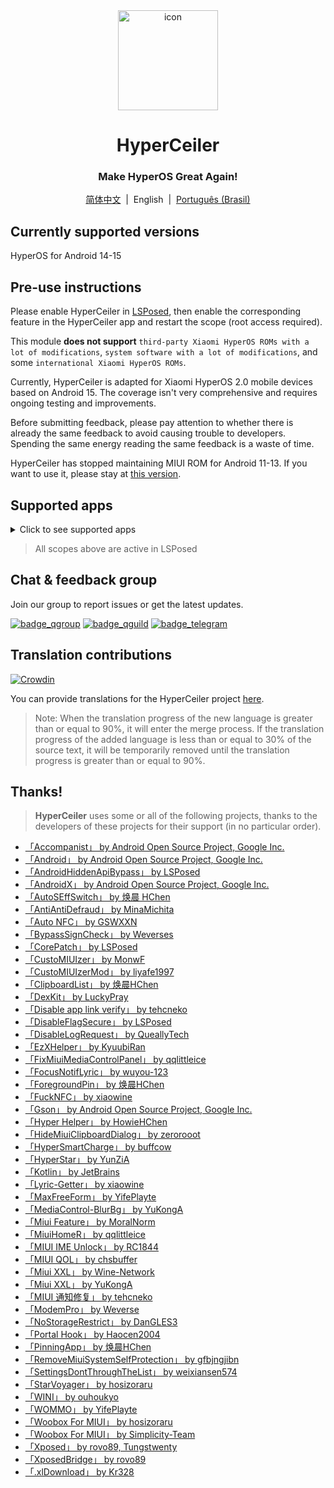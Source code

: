 <div align="center">

<img src="/imgs/icon.png" width="160" height="160" style="display: block; margin: 0 auto;" alt="icon">

# HyperCeiler

### Make HyperOS Great Again!

[简体中文](/README.md)&nbsp;&nbsp;|&nbsp;&nbsp;English&nbsp;&nbsp;|&nbsp;&nbsp;[Português (Brasil)](/README_pt-BR.md)

</div>

## Currently supported versions

HyperOS for Android 14-15

## Pre-use instructions

Please enable HyperCeiler in [LSPosed](https://github.com/LSPosed/LSPosed/releases), then enable the corresponding feature in the HyperCeiler app and restart the scope (root access required).

This module <b>does not support</b> `third-party Xiaomi HyperOS ROMs with a lot of modifications`, `system software with a lot of modifications`, and some `international Xiaomi HyperOS ROMs`.

Currently, HyperCeiler is adapted for Xiaomi HyperOS 2.0 mobile devices based on Android 15. The coverage isn't very comprehensive and requires ongoing testing and improvements.

Before submitting feedback, please pay attention to whether there is already the same feedback to avoid causing trouble to developers. Spending the same energy reading the same feedback is a waste of time.

HyperCeiler has stopped maintaining MIUI ROM for Android 11-13. If you want to use it, please stay at [this version](https://github.com/ReChronoRain/Cemiuiler/releases/tag/1.3.130).

## Supported apps

<details>
    <summary>Click to see supported apps</summary>

| App name                      | Package name                       |
|:------------------------------|:-----------------------------------|
| System Framework              | system                             |
| System UI                     | com.android.systemui               |
| System launcher               | com.miui.home                      |
| Updater                       | com.android.updater                |
| Joyose                        | com.xiaomi.joyose                  |
| Mi Settings                   | com.xiaomi.misettings              |
| Security                      | com.miui.securitycenter            |
| Notes                         | com.miui.notes                     |
| Wallpaper                     | com.miui.miwallpaper               |
| Taplus                        | com.miui.contentextension          |
| Bullet screen notification    | com.xiaomi.barrage                 |
| Phone                         | com.android.incallui               |
| Phone Service                 | com.android.phone                  |
| Battery and performance       | com.miui.powerkeeper               |
| Messaging                     | com.android.mms                    |
| Screenshot                    | com.miui.screenshot                |
| Calendar                      | com.android.calendar               |
| Browser                       | com.android.browser                |
| Rueban (MTB)                  | com.xiaomi.mtb                     |
| Screen Recorder               | com.miui.screenrecorder            |
| Permissions                   | com.lbe.security.miui              |
| Settings                      | com.android.settings               |
| Sogou Keyboard for MIUI       | com.sohu.inputmethod.sogou.xiaomi  |
| Weather                       | com.miui.weather2                  |
| Cast                          | com.milink.service                 |
| External Storage              | com.android.externalstorage        |
| Always-on display             | com.miui.aod                       |
| File Manager                  | com.android.fileexplorer           |
| System service plugin         | com.miui.securityadd               |
| Downloads                     | com.android.providers.downloads.ui |
| Downloads                     | com.android.providers.downloads    |
| Gallery                       | com.miui.gallery                   |
| Mi Canvas                     | com.miui.creation                  |
| Xiaomi Share                  | com.miui.mishare.connectivity      |
| Gallery Editor                | com.miui.mediaeditor               |
| Xiaomi Cloud                  | com.miui.cloudservice              |
| Smart cards                   | com.miui.tsmclient                 |
| iFlytek IME for MIUI          | com.iflytek.inputmethod.miui       |
| Package installer             | com.miui.packageinstaller          |
| GetApps                       | com.xiaomi.market                  |
| App vault                     | com.miui.personalassistant         |
| Themes                        | com.android.thememanager           |
| System security components    | com.miui.guardprovider             |
| Camera                        | com.android.camera                 |
| Mi AI Translate               | com.xiaomi.aiasst.vision           |
| Scanner                       | com.xiaomi.scanner                 |
| Mi AI                         | com.miui.voiceassist               |
| NFC Service                   | com.android.nfc                    |
| Earphones                     | com.miui.misound                   |
| Backup                        | com.miui.backup                    |
| Mi Mover                      | com.miui.huanji                    |
| MiTrustService                | com.xiaomi.trustservice            |
| HTML Viewer                   | com.android.htmlviewer             |
| Manage calls                  | com.android.server.telecom         |
| Mi Remote                     | com.duokan.phone.remotecontroller  |
| Analytics                     | com.miui.analytics                 |
| Xiaomi Community              | com.xiaomi.vipaccount              |
| Voice Trigger                 | com.miui.voicetrigger              |
| Sound Recorder                | com.android.soundrecorder          |
| LPA                           | com.miui.euicc                     |
| Xiaomi SIM Activation Service | com.xiaomi.simactivate.service     |

</details>

> All scopes above are active in LSPosed

## Chat & feedback group

Join our group to report issues or get the latest updates.

[![badge_qgroup]][qgroup_url]
[![badge_qguild]][qguild_url]
[![badge_telegram]][telegram_url]

## Translation contributions

[![Crowdin](https://badges.crowdin.net/cemiuiler/localized.svg)](https://crowdin.com/project/cemiuiler)

You can provide translations for the HyperCeiler project [here](https://crwd.in/cemiuiler).

> Note: When the translation progress of the new language is greater than or equal to 90%, it will enter the merge process. If the translation progress of the added language is less than or equal to 30% of the source text, it will be temporarily removed until the translation progress is greater than or equal to 90%.

## Thanks!

> <b>HyperCeiler</b> uses some or all of the following projects, thanks to the developers of these projects for their support (in no particular order).

- [「Accompanist」 by Android Open Source Project, Google Inc.](https://google.github.io/accompanist)
- [「Android」 by Android Open Source Project, Google Inc.](https://source.android.google.cn/license)
- [「AndroidHiddenApiBypass」 by LSPosed](https://github.com/LSPosed/AndroidHiddenApiBypass)
- [「AndroidX」 by Android Open Source Project, Google Inc.](https://github.com/androidx/androidx)
- [「AutoSEffSwitch」 by 焕晨 HChen](https://github.com/HChenX/AutoSEffSwitch)
- [「AntiAntiDefraud」 by MinaMichita](https://github.com/MinaMichita/AntiAntiDefraud)
- [「Auto NFC」 by GSWXXN](https://github.com/GSWXXN/AutoNFC)
- [「BypassSignCheck」 by Weverses](https://github.com/Weverses/BypassSignCheck)
- [「CorePatch」 by LSPosed](https://github.com/LSPosed/CorePatch)
- [「CustoMIUIzer」 by MonwF](https://github.com/MonwF/customiuizer)
- [「CustoMIUIzerMod」 by liyafe1997](https://github.com/liyafe1997/CustoMIUIzerMod)
- [「ClipboardList」 by 焕晨HChen](https://github.com/HChenX/ClipboardList)
- [「DexKit」 by LuckyPray](https://github.com/LuckyPray/DexKit)
- [「Disable app link verify」 by tehcneko](https://github.com/Xposed-Modules-Repo/io.github.tehcneko.applinkverify)
- [「DisableFlagSecure」 by LSPosed](https://github.com/LSPosed/DisableFlagSecure)
- [「DisableLogRequest」 by QueallyTech](https://github.com/QueallyTech/DisableLogRequest)
- [「EzXHelper」 by KyuubiRan](https://github.com/KyuubiRan/EzXHelper)
- [「FixMiuiMediaControlPanel」 by qqlittleice](https://github.com/qqlittleice/FixMiuiMediaControlPanel)
- [「FocusNotifLyric」 by wuyou-123](https://github.com/wuyou-123/FocusNotifLyric)
- [「ForegroundPin」 by 焕晨HChen](https://github.com/HChenX/ForegroundPin)
- [「FuckNFC」 by xiaowine](https://github.com/xiaowine/FuckNFC)
- [「Gson」 by Android Open Source Project, Google Inc.](https://github.com/google/gson)
- [「Hyper Helper」 by HowieHChen](https://github.com/HowieHChen/XiaomiHelper)
- [「HideMiuiClipboardDialog」 by zerorooot](https://github.com/zerorooot/HideMiuiClipboardDialog)
- [「HyperSmartCharge」 by buffcow](https://github.com/buffcow/HyperSmartCharge)
- [「HyperStar」 by YunZiA](https://github.com/YunZiA/HyperStar)
- [「Kotlin」 by JetBrains](https://github.com/JetBrains/kotlin)
- [「Lyric-Getter」 by xiaowine](https://github.com/xiaowine/Lyric-Getter)
- [「MaxFreeForm」 by YifePlayte](https://github.com/YifePlayte/MaxFreeForm)
- [「MediaControl-BlurBg」 by YuKongA](https://github.com/YuKongA/MediaControl-BlurBg)
- [「Miui Feature」 by MoralNorm](https://github.com/moralnorm/miui_feature)
- [「MiuiHomeR」 by qqlittleice](https://github.com/qqlittleice/MiuiHome_R)
- [「MIUI IME Unlock」 by RC1844](https://github.com/RC1844/MIUI_IME_Unlock)
- [「MIUI QOL」 by chsbuffer](https://github.com/chsbuffer/MIUIQOL)
- [「Miui XXL」 by Wine-Network](https://github.com/Wine-Network/Miui_XXL)
- [「Miui XXL」 by YuKongA](https://github.com/YuKongA/Miui_XXL)
- [「MIUI 通知修复」 by tehcneko](https://github.com/Xposed-Modules-Repo/io.github.tehcneko.miuinotificationfix)
- [「ModemPro」 by Weverse](https://github.com/Weverses/ModemPro)
- [「NoStorageRestrict」 by DanGLES3](https://github.com/Xposed-Modules-Repo/com.github.dan.nostoragerestrict)
- [「Portal Hook」 by Haocen2004](https://github.com/Haocen2004/PortalHook)
- [「PinningApp」 by 焕晨HChen](https://github.com/HChenX/PinningApp)
- [「RemoveMiuiSystemSelfProtection」 by gfbjngjibn](https://github.com/gfbjngjibn/RemoveMiuiSystemSelfProtection)
- [「SettingsDontThroughTheList」 by weixiansen574](https://github.com/weixiansen574/settingsdontthroughthelist)
- [「StarVoyager」 by hosizoraru](https://github.com/hosizoraru/StarVoyager)
- [「WINI」 by ouhoukyo](https://github.com/ouhoukyo/WINI)
- [「WOMMO」 by YifePlayte](https://github.com/YifePlayte/WOMMO)
- [「Woobox For MIUI」 by hosizoraru](https://github.com/hosizoraru/WooBoxForMIUI)
- [「Woobox For MIUI」 by Simplicity-Team](https://github.com/Simplicity-Team/WooBoxForMIUI)
- [「Xposed」 by rovo89, Tungstwenty](https://github.com/rovo89/XposedBridge)
- [「XposedBridge」 by rovo89](https://github.com/rovo89/XposedBridge)
- [「.xlDownload」 by Kr328](https://github.com/Kr328/.xlDownload)

[qgroup_url]: https://jq.qq.com/?_wv=1027&k=TedCJq8V

[badge_qgroup]: https://img.shields.io/badge/QQ-group-4DB8FF?style=for-the-badge&logo=tencentqq

[qguild_url]: https://pd.qq.com/s/35ooe0ssj

[badge_qguild]: https://img.shields.io/badge/QQ-Channel-4991D3?style=for-the-badge&logo=tencentqq

[telegram_url]: https://t.me/cemiuiler

[badge_telegram]: https://img.shields.io/badge/dynamic/json?style=for-the-badge&color=2CA5E0&label=Telegram&logo=telegram&query=%24.data.totalSubs&url=https%3A%2F%2Fapi.spencerwoo.com%2Fsubstats%2F%3Fsource%3Dtelegram%26queryKey%3Dcemiuiler
